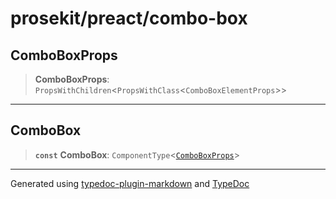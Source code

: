 # prosekit/preact/combo-box

<a id="ComboBoxProps" name="ComboBoxProps"></a>

## ComboBoxProps

> **ComboBoxProps**: `PropsWithChildren`\<`PropsWithClass`\<`ComboBoxElementProps`\>\>

***

<a id="ComboBox" name="ComboBox"></a>

## ComboBox

> **`const`** **ComboBox**: `ComponentType`\<[`ComboBoxProps`](combo-box.md#ComboBoxProps)\>

***

Generated using [typedoc-plugin-markdown](https://www.npmjs.com/package/typedoc-plugin-markdown) and [TypeDoc](https://typedoc.org/)
